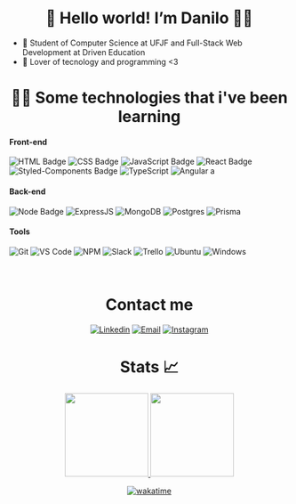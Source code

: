 <h1 align="center">👋 Hello world! I’m Danilo 🙋‍♂️</h1>

- 👀 Student of Computer Science at UFJF and Full-Stack Web Development at Driven Education
- 💓 Lover of tecnology and programming <3

<h1 align="center">👨‍💻 Some technologies that i've been learning</h1>

#### **Front-end**

![HTML Badge](https://img.shields.io/badge/HTML5-E34F26?style=for-the-badge&logo=html5&logoColor=white)
![CSS Badge](https://img.shields.io/badge/CSS3-1572B6?style=for-the-badge&logo=css3&logoColor=white)
![JavaScript Badge](https://img.shields.io/badge/JavaScript-323330?style=for-the-badge&logo=javascript&logoColor=F7DF1E)
![React Badge](https://img.shields.io/badge/React-20232A?style=for-the-badge&logo=react&logoColor=61DAFB)
![Styled-Components Badge](https://img.shields.io/badge/styled--components-DB7093?style=for-the-badge&logo=styled-components&logoColor=white)
![TypeScript](https://img.shields.io/badge/typescript-%23007ACC.svg?style=for-the-badge&logo=typescript&logoColor=white)
![Angular a](https://img.shields.io/badge/angular-%23DD0031.svg?style=for-the-badge&logo=angular&logoColor=white)

#### **Back-end**

![Node Badge](https://img.shields.io/badge/Node.js-339933?style=for-the-badge&logo=nodedotjs&logoColor=white)
![ExpressJS](https://img.shields.io/badge/Express.js-000000?style=for-the-badge&logo=express&logoColor=white)
![MongoDB](https://img.shields.io/badge/MongoDB-4EA94B?style=for-the-badge&logo=mongodb&logoColor=white)
![Postgres](https://img.shields.io/badge/postgres-%23316192.svg?style=for-the-badge&logo=postgresql&logoColor=white)
![Prisma](https://img.shields.io/badge/Prisma-3982CE?style=for-the-badge&logo=Prisma&logoColor=white)

#### **Tools**

![Git](https://img.shields.io/badge/Git-F05032?style=for-the-badge&logo=git&logoColor=white)
![VS Code](https://img.shields.io/badge/VS_Code-0078D4?style=for-the-badge&logo=visual%20studio%20code&logoColor=white)
![NPM](https://img.shields.io/badge/NPM-FFF?style=for-the-badge&logo=npm)
![Slack](https://img.shields.io/badge/Slack-4A154B?style=for-the-badge&logo=slack&logoColor=white)
![Trello](https://img.shields.io/badge/Trello-0079BF?style=for-the-badge&logo=trello&logoColor=white)
![Ubuntu](https://img.shields.io/badge/Ubuntu-E95420?style=for-the-badge&logo=ubuntu&logoColor=white)
![Windows](https://img.shields.io/badge/Windows-0078D6?style=for-the-badge&logo=windows&logoColor=white)

<div align="center">
<br>
<h1 align="center">Contact me</h1>

[![Linkedin](https://img.shields.io/badge/LinkedIn-0077B5?style=for-the-badge&logo=linkedin&logoColor=white)](https://www.linkedin.com/in/daniloolacerda/)
[![Email](https://img.shields.io/badge/Gmail-D14836?style=for-the-badge&logo=gmail&logoColor=white)](mailto:dandam3006@gmail.com)
[![Instagram](https://img.shields.io/badge/Instagram-E4405F?style=for-the-badge&logo=instagram&logoColor=white)](https://www.instagram.com/danilo.olacerda/)
</div>

<h1 align="center">Stats 📈</h1>

<div align="center">
  <a href="https://github.com/danilo-olacerda">
  <img height="150em" src="https://github-readme-stats.vercel.app/api?username=danilo-olacerda&show_icons=true&theme=dracula&include_all_commits=true&count_private=true"/>
  <img height="150em" src="https://github-readme-stats.vercel.app/api/top-langs/?username=danilo-olacerda&layout=compact&langs_count=7&theme=dracula"/>
</div>

<div align="center">

[![wakatime](https://wakatime.com/badge/user/27bf2915-3507-4a43-9852-59c6ec762530.svg)](https://wakatime.com/@27bf2915-3507-4a43-9852-59c6ec762530)

</div>


